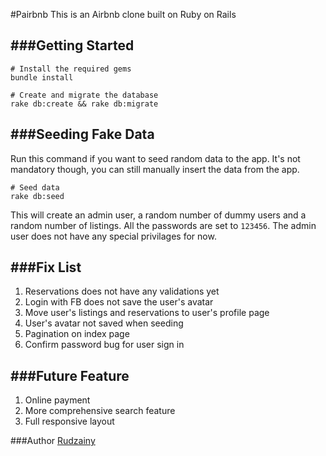 #Pairbnb
This is an Airbnb clone built on Ruby on Rails

###Getting Started
---
    # Install the required gems
    bundle install
    
    # Create and migrate the database
    rake db:create && rake db:migrate

###Seeding Fake Data
---
Run this command if you want to seed random data to the app. It's not mandatory though, you can still manually insert the data from the app.

    # Seed data
    rake db:seed

This will create an admin user, a random number of dummy users and a random number of listings. All the passwords are set to `123456`. The admin user does not have any special privilages for now.  

###Fix List
---
1. Reservations does not have any validations yet
2. Login with FB does not save the user's avatar
3. Move user's listings and reservations to user's profile page
4. User's avatar not saved when seeding
5. Pagination on index page 
6. Confirm password bug for user sign in

###Future Feature
---
1. Online payment
2. More comprehensive search feature
3. Full responsive layout

###Author
[Rudzainy](http://www.rudzainy.com)